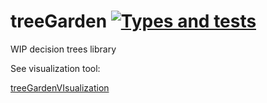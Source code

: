 # treeGarden [![Types and tests](https://github.com/miob-miob/treeGarden/actions/workflows/typesAndTests.yml/badge.svg)](https://github.com/miob-miob/treeGarden/actions/workflows/typesAndTests.yml)
WIP decision trees library

See visualization tool:

[treeGardenVIsualization](https://github.com/miob-miob/treeGardenVisualization)
